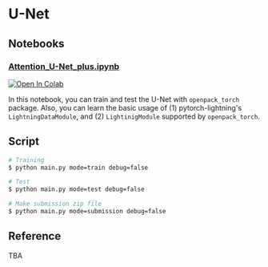 # U-Net

## Notebooks

### [Attention_U-Net_plus.ipynb](./notebooks/Attention_U-Net_plus.ipynb)

[![Open In Colab](https://colab.research.google.com/assets/colab-badge.svg)](https://colab.research.google.com/github/sxmhello/openpack-torch/blob/main/examples/unet/notebooks/Attention_U-Net_plus.ipynb)

In this notebook, you can train and test the U-Net with `openpack_torch` package.
Also, you can learn the basic usage of (1) pytorch-lightning's `LightningDataModule`, and (2) `LightinigModule` supported by `openpack_torch`.

## Script

```bash
# Training
$ python main.py mode=train debug=false

# Test
$ python main.py mode=test debug=false

# Make submission zip file
$ python main.py mode=submission debug=false
```

## Reference

TBA
